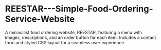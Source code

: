 # REESTAR---Simple-Food-Ordering-Service-Website
A minimalist food ordering website, REESTAR, featuring a menu with images, descriptions, and an order button for each item. Includes a contact form and styled CSS layout for a seamless user experience.
